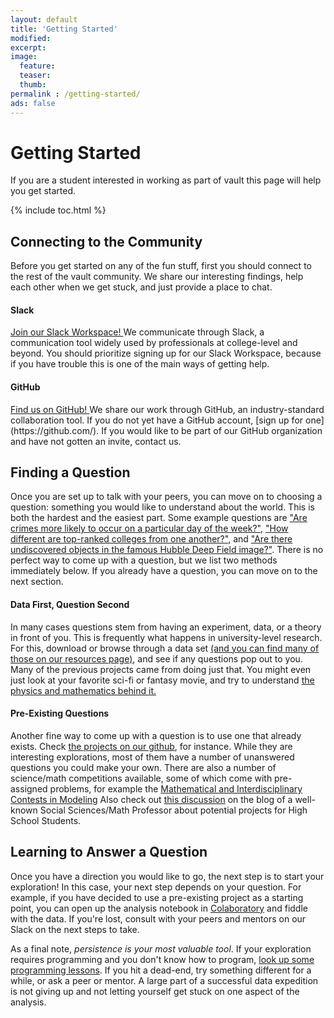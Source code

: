 ```yaml
---
layout: default
title: 'Getting Started'
modified:
excerpt:
image:
  feature:
  teaser:
  thumb:
permalink : /getting-started/
ads: false
---
```


# Getting Started

If you are a student interested in working as part of vault this page will help you get started.

{% include toc.html %}

## Connecting to the Community

Before you get started on any of the fun stuff, first you should connect to the rest of the vault community.
We share our interesting findings, help each other when we get stuck, and just provide a place to chat.

#### Slack

<a href="https://join.slack.com/t/vault-hub/shared_invite/zt-5h3il1nm-VFtWGAuFuuQ_l~dzmbyRzw" class="btn-success" >
   Join our Slack Workspace!
</a>  
We communicate through Slack, a communication tool widely used by professionals at college-level and beyond.  
You should prioritize signing up for our Slack Workspace, because if you have trouble this is one of the main ways of getting help.

#### GitHub

<a href="https://github.com/avault" class="btn-success" >
   Find us on GitHub!
</a>  
We share our work through GitHub, an industry-standard collaboration tool.  
If you do not yet have a GitHub account, [sign up for one](https://github.com/).  
If you would like to be part of our GitHub organization and have not gotten an invite, contact us.

## Finding a Question

Once you are set up to talk with your peers, you can move on to choosing a question:
something you would like to understand about the world.
This is both the hardest and the easiest part.
Some example questions are ["Are crimes more likely to occur on a particular day of the week?"](https://github.com/avault/chicago_crime/blob/master/Chicago-crime.ipynb),
["How different are top-ranked colleges from one another?"](https://github.com/avault/higher-ed-exploration/blob/master/analysis.ipynb), and ["Are there undiscovered objects in the famous Hubble Deep Field image?"](https://github.com/avault/deep-field/blob/master/hubble_data_analysis.ipynb).
There is no perfect way to come up with a question, but we list two methods immediately below.
If you already have a question, you can move on to the next section.

#### Data First, Question Second
In many cases questions stem from having an experiment, data, or a theory in front of you.
This is frequently what happens in university-level research.
For this, download or browse through a data set [(and you can find many of those on our resources page)](../resources/#data-banks), and see if any questions pop out to you.
Many of the previous projects came from doing just that.
You might even just look at your favorite sci-fi or fantasy movie, and try to understand [the physics and mathematics behind it.](https://rhettallain.com/2017/03/19/science-fiction-physics/)

#### Pre-Existing Questions
Another fine way to come up with a question is to use one that already exists.
Check [the projects on our github](https://github.com/avault/), for instance.
While they are interesting explorations, most of them have a number of unanswered questions you could make your own.
There are also a number of science/math competitions available, some of which come with pre-assigned problems, for example the [Mathematical and Interdisciplinary Contests in Modeling](https://www.comap.com/undergraduate/contests/icm/index.html)
Also check out [this discussion](https://statmodeling.stat.columbia.edu/2019/02/07/wanted-statistics-related-projects-for-high-school-students/) on the blog of a well-known Social Sciences/Math Professor about potential projects for High School Students.

## Learning to Answer a Question

Once you have a direction you would like to go, the next step is to start your exploration!
In this case, your next step depends on your question.
For example, if you have decided to use a pre-existing project as a starting point, you can open up the analysis notebook in [Colaboratory](https://colab.research.google.com/) and fiddle with the data.
If you're lost, consult with your peers and mentors on our Slack on the next steps to take.

As a final note, _persistence is your most valuable tool_.
If your exploration requires programming and you don't know how to program, [look up some programming lessons](../resources/#lessons).
If you hit a dead-end, try something different for a while, or ask a peer or mentor.
A large part of a successful data expedition is not giving up and not letting yourself get stuck on one aspect of the analysis.
